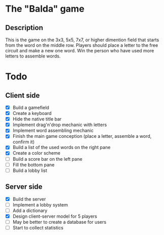 # The "Balda" game
## Description
This is the game on the 3x3, 5x5, 7x7, or higher dimention field that starts from the word on the middle row. Players should place a letter to the free circuit and make a new one word. Win the person who have used more letters to assemble words.

# Todo
## Client side
- [X] Build a gamefield
- [X] Create a keyboard
- [X] Hide the native title bar
- [X] Implement drag'n'drop mechanic with letters
- [X] Implement word assembling mechanic
- [X] Finish the main game conception (place a letter, assemble a word, confirm it)
- [X] Build a list of the used words on the right pane 
- [X] Create a color scheme
- [ ] Build a score bar on the left pane
- [ ] Fill the bottom pane
- [ ] Build a lobby list

## Server side
- [X] Build the server 
- [ ] Implement a lobby system
- [ ] Add a dictionary 
- [X] Design client-server model for 5 players 
- [ ] May be better to create a database for users
- [ ] Start to collect statistics
